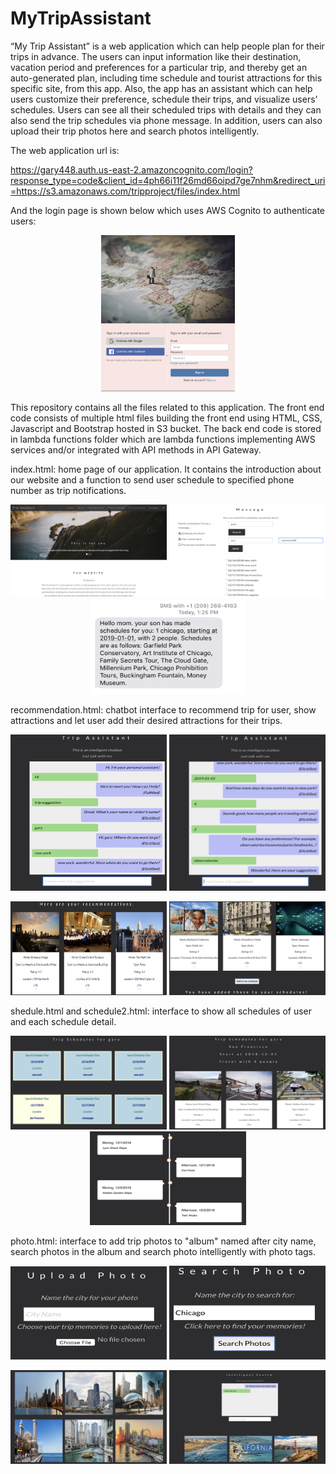 # MyTripAssistant

“My Trip Assistant” is a web application which can help people plan for their trips in advance. 
The users can input information like their destination, vacation period and preferences for a particular trip, and thereby get an auto-generated plan, including time schedule and tourist attractions for this specific site, from this app. 
Also, the app has an assistant which can help users customize their preference, schedule their trips, and visualize users’ schedules. 
Users can see all their scheduled trips with details and they can also send the trip schedules via phone message. 
In addition, users can also upload their trip photos here and search photos intelligently.

The web application url is:

https://gary448.auth.us-east-2.amazoncognito.com/login?response_type=code&client_id=4ph66i11f26md66oipd7ge7nhm&redirect_uri=https://s3.amazonaws.com/tripproject/files/index.html

And the login page is shown below which uses AWS Cognito to authenticate users:
<p align="center">
  <img height="250" src="https://github.com/lg93112/MyTripAssistant/blob/master/demo%20photo/login.png">
</p>

This repository contains all the files related to this application. The front end code consists of multiple html files building the front end using HTML, CSS, Javascript and Bootstrap hosted in S3 bucket. The back end code is stored in lambda functions folder which are lambda functions implementing AWS services and/or integrated with API methods in API Gateway.


index.html: home page of our application. It contains the introduction about our website and a function to send user schedule to specified phone number as trip notifications.
<p align="center">
  <img width="250" height="150" src="https://github.com/lg93112/MyTripAssistant/blob/master/demo%20photo/home.png">
  <img width="250" height="150" src="https://github.com/lg93112/MyTripAssistant/blob/master/demo%20photo/userschedule.png">
  <img width="250" height="150" src="https://github.com/lg93112/MyTripAssistant/blob/master/demo%20photo/phonemes.png">
</p>


recommendation.html: chatbot interface to recommend trip for user, show attractions and let user add their desired attractions for their trips.
<p align="center">
  <img width="250" height="250" src="https://github.com/lg93112/MyTripAssistant/blob/master/demo%20photo/recommend1.png">
  <img width="250" height="250" src="https://github.com/lg93112/MyTripAssistant/blob/master/demo%20photo/recommend2.png">
</p>
<p align="center">
  <img width="250" height="150" src="https://github.com/lg93112/MyTripAssistant/blob/master/demo%20photo/recommend3.png">
  <img width="250" height="150" src="https://github.com/lg93112/MyTripAssistant/blob/master/demo%20photo/recommend4.png">
</p>


shedule.html and schedule2.html: interface to show all schedules of user and each schedule detail.
<p align="center">
  <img width="250" height="150" src="https://github.com/lg93112/MyTripAssistant/blob/master/demo%20photo/schedule1.png">
  <img width="250" height="150" src="https://github.com/lg93112/MyTripAssistant/blob/master/demo%20photo/schedule2.png">
  <img width="250" height="150" src="https://github.com/lg93112/MyTripAssistant/blob/master/demo%20photo/shedule3.png">
</p>


photo.html: interface to add trip photos to "album" named after city name, search photos in the album and search photo intelligently with photo tags.
<p align="center">
  <img width="250" height="150" src="https://github.com/lg93112/MyTripAssistant/blob/master/demo%20photo/photo1.png">
  <img width="250" height="150" src="https://github.com/lg93112/MyTripAssistant/blob/master/demo%20photo/photo2.png">
</p>
<p align="center">
  <img width="250" height="150" src="https://github.com/lg93112/MyTripAssistant/blob/master/demo%20photo/photo3.png">
  <img width="250" height="150" src="https://github.com/lg93112/MyTripAssistant/blob/master/demo%20photo/photo4.png">
</p>

